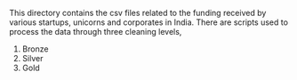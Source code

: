 This directory contains the csv files related to the funding received by various startups, unicorns and corporates in India. There are scripts used to process the data through three cleaning levels,
  1. Bronze
  2. Silver
  3. Gold
